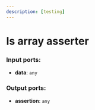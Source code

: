 ```yaml
---
description: [testing]
---
```


# Is array asserter

### Input ports:

* __data__: `any`

### Output ports:

* __assertion__: `any`

